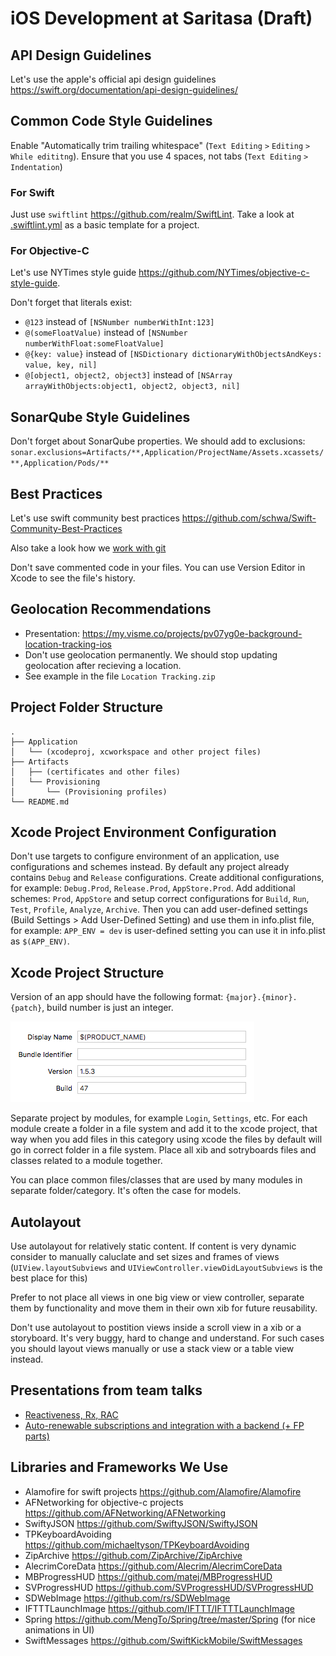 # iOS Development at Saritasa (Draft)

## API Design Guidelines

Let's use the apple's official api design guidelines https://swift.org/documentation/api-design-guidelines/

## Common Code Style Guidelines

Enable "Automatically trim trailing whitespace" (`Text Editing` `>` `Editing` `>` `While edititng`). Ensure that you use 4 spaces, not tabs (`Text Editing` `>` `Indentation`)

### For Swift

Just use `swiftlint` https://github.com/realm/SwiftLint. Take a look at [.swiftlint.yml](.swiftlint.yml) as a basic template for a project.

### For Objective-C

Let's use NYTimes style guide https://github.com/NYTimes/objective-c-style-guide.

Don't forget that literals exist:
- `@123` instead of `[NSNumber numberWithInt:123]`
- `@(someFloatValue)` instead of `[NSNumber numberWithFloat:someFloatValue]`
- `@{key: value}` instead of `[NSDictionary dictionaryWithObjectsAndKeys: value, key, nil]`
- `@[object1, object2, object3]` instead of `[NSArray arrayWithObjects:object1, object2, object3, nil]`

## SonarQube Style Guidelines

Don't forget about SonarQube properties. We should add to exclusions:
`sonar.exclusions=Artifacts/**,Application/ProjectName/Assets.xcassets/**,Application/Pods/**`

## Best Practices

Let's use swift community best practices https://github.com/schwa/Swift-Community-Best-Practices

Also take a look how we [work with git](work-with-git.md)

Don't save commented code in your files. You can use Version Editor in Xcode to see the file's history.

## Geolocation Recommendations

 - Presentation: https://my.visme.co/projects/pv07yg0e-background-location-tracking-ios
 - Don't use geolocation permanently. We should stop updating geolocation after recieving a location.
 - See example in the file `Location Tracking.zip`


## Project Folder Structure

```
.
├── Application
│   └── (xcodeproj, xcworkspace and other project files)
├── Artifacts
│   ├── (certificates and other files)
│   └── Provisioning
│       └── (Provisioning profiles)
└── README.md
```

## Xcode Project Environment Configuration

Don't use targets to configure environment of an application, use configurations and schemes instead. By default any project already contains `Debug` and `Release` configurations. Create additional configurations, for example: `Debug.Prod`, `Release.Prod`, `AppStore.Prod`. Add additional schemes: `Prod`, `AppStore` and setup correct configurations for `Build`, `Run`, `Test`, `Profile`, `Analyze`, `Archive`. Then you can add user-defined settings (Build Settings > Add User-Defined Setting) and use them in info.plist file, for example: `APP_ENV = dev` is user-defined setting you can use it in info.plist as `$(APP_ENV)`.

## Xcode Project Structure

Version of an app should have the following format: `{major}.{minor}.{patch}`, build number is just an integer.

![](build-number.png)

Separate project by modules, for example `Login`, `Settings`, etc. For each module create a folder in a file system and add it to the xcode project, that way when you add files in this category using xcode the files by default will go in correct folder in a file system. Place all xib and sotryboards files and classes related to a module together.

You can place common files/classes that are used by many modules in separate folder/category. It's often the case for models.

## Autolayout

Use autolayout for relatively static content. If content is very dynamic consider to manually caluclate and set sizes and frames of views (`UIView.layoutSubviews` and `UIViewController.viewDidLayoutSubviews` is the best place for this)

Prefer to not place all views in one big view or view controller, separate them by functionality and move them in their own xib for future reusability.

Don't use autolayout to postition views inside a scroll view in a xib or a storyboard. It's very buggy, hard to change and understand. For such cases you should layout views manually or use a stack view or a table view instead.

## Presentations from team talks
- [Reactiveness, Rx, RAC](https://speakerdeck.com/agapovone/reactive-talk)
- [Auto-renewable subscriptions and integration with a backend (+ FP parts)](https://docs.google.com/presentation/d/18lSwwCSm2yEeUY4hRoPGSVCL4C7FjQEia6nQZOXcons/edit?usp=sharing)

## Libraries and Frameworks We Use

- Alamofire for swift projects https://github.com/Alamofire/Alamofire
- AFNetworking for objective-c projects https://github.com/AFNetworking/AFNetworking
- SwiftyJSON https://github.com/SwiftyJSON/SwiftyJSON
- TPKeyboardAvoiding https://github.com/michaeltyson/TPKeyboardAvoiding
- ZipArchive https://github.com/ZipArchive/ZipArchive
- AlecrimCoreData https://github.com/Alecrim/AlecrimCoreData
- MBProgressHUD https://github.com/matej/MBProgressHUD
- SVProgressHUD https://github.com/SVProgressHUD/SVProgressHUD
- SDWebImage https://github.com/rs/SDWebImage
- IFTTTLaunchImage https://github.com/IFTTT/IFTTTLaunchImage
- Spring https://github.com/MengTo/Spring/tree/master/Spring (for nice animations in UI)
- SwiftMessages https://github.com/SwiftKickMobile/SwiftMessages
